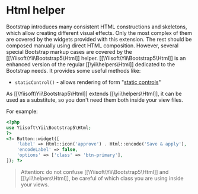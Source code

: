 # Html helper

Bootstrap introduces many consistent HTML constructions and skeletons, which allow creating different visual effects.
Only the most complex of them are covered by the widgets provided with this extension. The rest should be composed manually
using direct HTML composition.
However, several special Bootstrap markup cases are covered by the [[\Yiisoft\Yii\Bootstrap5\Html]] helper.
[[\Yiisoft\Yii\Bootstrap5\Html]] is an enhanced version of the regular [[\yii\helpers\Html]] dedicated to the Bootstrap needs.
It provides some useful methods like:

 - `staticControl()` - allows rendering of form "[static controls](https://getbootstrap.com/docs/4.1/components/forms/#readonly-plain-text)"

As [[\Yiisoft\Yii\Bootstrap5\Html]] extends [[\yii\helpers\Html]], it can be used as a substitute, so you don't need them both
inside your view files.

For example:

```php
<?php
use Yiisoft\Yii\Bootstrap5\Html;
?>
<?= Button::widget([
    'label' => Html::icon('approve') . Html::encode('Save & apply'),
    'encodeLabel' => false,
    'options' => ['class' => 'btn-primary'],
]); ?>
```

> Attention: do not confuse [[\Yiisoft\Yii\Bootstrap5\Html]] and [[\yii\helpers\Html]], be careful of which class
  you are using inside your views.
